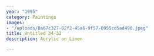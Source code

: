 ```yaml
---
year: "1995"
category: Paintings
images:
- "/uploads/8a67c327-82f2-45a6-9f57-0955cd5ad490.jpeg"
title: Untitled 34-32
description: Acrylic on Linen

---
```

